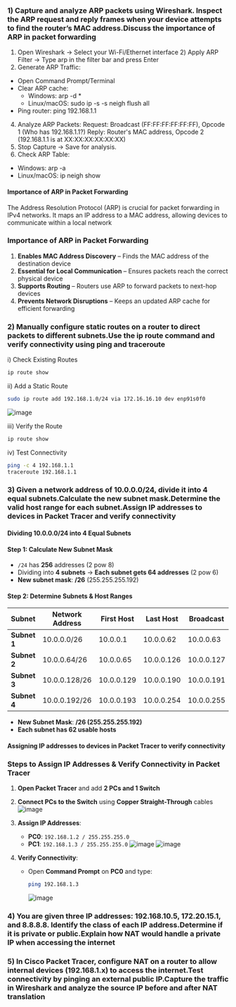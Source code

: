 ### **1) Capture and analyze ARP packets using Wireshark. Inspect the ARP request and reply frames when your device attempts to find the router’s MAC address.Discuss the importance of ARP in packet forwarding**

1) Open Wireshark → Select your Wi-Fi/Ethernet interface
2️) Apply ARP Filter → Type arp in the filter bar and press Enter
3) Generate ARP Traffic:
  - Open Command Prompt/Terminal
  - Clear ARP cache:
      - Windows: arp -d *
      - Linux/macOS: sudo ip -s -s neigh flush all
  - Ping router: ping 192.168.1.1
4) Analyze ARP Packets:
Request: Broadcast (FF:FF:FF:FF:FF:FF), Opcode 1 (Who has 192.168.1.1?)
Reply: Router's MAC address, Opcode 2 (192.168.1.1 is at XX:XX:XX:XX:XX:XX)
5) Stop Capture → Save for analysis.
6) Check ARP Table:
  - Windows: arp -a
  - Linux/macOS: ip neigh show

#### Importance of ARP in Packet Forwarding
The Address Resolution Protocol (ARP) is crucial for packet forwarding in IPv4 networks. It maps an IP address to a MAC address, allowing devices to communicate within a local network

### Importance of ARP in Packet Forwarding  

1. **Enables MAC Address Discovery** – Finds the MAC address of the destination device  
2. **Essential for Local Communication** – Ensures packets reach the correct physical device  
3. **Supports Routing** – Routers use ARP to forward packets to next-hop devices  
4. **Prevents Network Disruptions** – Keeps an updated ARP cache for efficient forwarding  


### **2) Manually configure static routes on a router to direct packets to different subnets.Use the ip route command and verify connectivity using ping and traceroute**
i) Check Existing Routes
```bash
ip route show
```
ii) Add a Static Route
```bash
sudo ip route add 192.168.1.0/24 via 172.16.16.10 dev enp91s0f0
```
![image](https://github.com/user-attachments/assets/1f46782c-1049-43ff-a54c-56b6944b47a0)

iii) Verify the Route
```bash
ip route show
```
iv) Test Connectivity
```bash
ping -c 4 192.168.1.1
traceroute 192.168.1.1
```



### **3) Given a network address of 10.0.0.0/24, divide it into 4 equal subnets.Calculate the new subnet mask.Determine the valid host range for each subnet.Assign IP addresses to devices in Packet Tracer and verify connectivity**

#### **Dividing 10.0.0.0/24 into 4 Equal Subnets**  

#### **Step 1: Calculate New Subnet Mask**  
- `/24` has **256** addresses (2 pow 8)
- Dividing into **4 subnets** → **Each subnet gets 64 addresses** (2 pow 6)
- **New subnet mask**: **/26** (255.255.255.192)

#### **Step 2: Determine Subnets & Host Ranges**  

| **Subnet**   | **Network Address** | **First Host**  | **Last Host**   | **Broadcast**  |
|-------------|------------------|---------------|---------------|-------------|
| **Subnet 1** | 10.0.0.0/26      | 10.0.0.1      | 10.0.0.62     | 10.0.0.63   |
| **Subnet 2** | 10.0.0.64/26     | 10.0.0.65     | 10.0.0.126    | 10.0.0.127  |
| **Subnet 3** | 10.0.0.128/26    | 10.0.0.129    | 10.0.0.190    | 10.0.0.191  |
| **Subnet 4** | 10.0.0.192/26    | 10.0.0.193    | 10.0.0.254    | 10.0.0.255  |
 
- **New Subnet Mask**: **/26 (255.255.255.192)**  
- **Each subnet has 62 usable hosts**

#### **Assigning IP addresses to devices in Packet Tracer to verify connectivity** 
### **Steps to Assign IP Addresses & Verify Connectivity in Packet Tracer**  

1. **Open Packet Tracer** and add **2 PCs and 1 Switch** 
2. **Connect PCs to the Switch** using **Copper Straight-Through** cables
![image](https://github.com/user-attachments/assets/1763c7ce-86b3-4f44-8518-af8afba1aeff)

3. **Assign IP Addresses**:  
   - **PC0**: `192.168.1.2 / 255.255.255.0`  
   - **PC1**: `192.168.1.3 / 255.255.255.0`
![image](https://github.com/user-attachments/assets/8e4c136a-a4a5-49ff-a3aa-9c2fd99bd3d1)
![image](https://github.com/user-attachments/assets/be8af12c-df35-4af8-98cc-d4c122b241d9)

5. **Verify Connectivity**:  
   - Open **Command Prompt** on **PC0** and type:  
     ```bash
     ping 192.168.1.3
     ```
     ![image](https://github.com/user-attachments/assets/970e16ba-0189-4e36-8987-6ae0a4ac3539)

### **4) You are given three IP addresses: 192.168.10.5, 172.20.15.1, and 8.8.8.8. Identify the class of each IP address.Determine if it is private or public.Explain how NAT would handle a private IP when accessing the internet**





### **5) In Cisco Packet Tracer, configure NAT on a router to allow internal devices (192.168.1.x) to access the internet.Test connectivity by pinging an external public IP.Capture the traffic in Wireshark and analyze the source IP before and after NAT translation**

